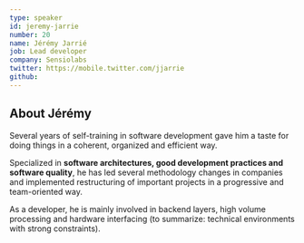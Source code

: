 ```yaml
---
type: speaker
id: jeremy-jarrie
number: 20
name: Jérémy Jarrié
job: Lead developer
company: Sensiolabs
twitter: https://mobile.twitter.com/jjarrie
github:
---
```


## About Jérémy

Several years of self-training in software development gave him a taste for doing things in a coherent, organized and efficient way.

Specialized in **software architectures, good development practices and software quality**, he has led several methodology changes in companies and implemented restructuring of important projects in a progressive and team-oriented way.

As a developer, he is mainly involved in backend layers, high volume processing and hardware interfacing (to summarize: technical environments with strong constraints).



